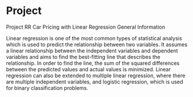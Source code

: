 # Project
Project RR
Car Pricing with Linear Regression
General Information

Linear regression is one of the most common types of statistical analysis which is used to predict the relationship between two variables. It assumes a linear relationship between the independent variables and dependent variables and aims to find the best-fitting line that describes the relationship. In order to find the line, the sum of the squared differences between the predicted values and actual values is minimized.
Linear regression can also be extended to multiple linear regression, where there are multiple independent variables, and logistic regression, which is used for binary classification problems.
